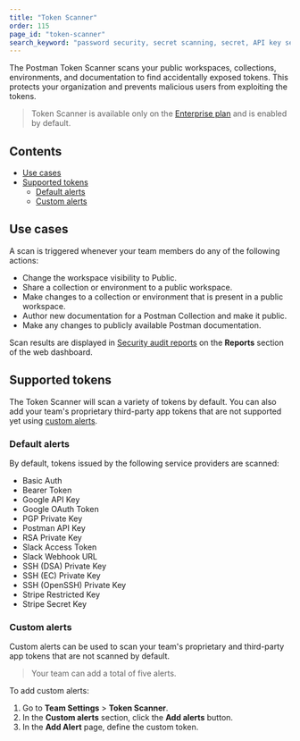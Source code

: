 ```yaml
---
title: "Token Scanner"
order: 115
page_id: "token-scanner"
search_keyword: "password security, secret scanning, secret, API key security"
---
```

The Postman Token Scanner scans your public workspaces, collections, environments, and documentation to find accidentally exposed tokens. This protects your organization and prevents malicious users from exploiting the tokens.

> Token Scanner is available only on the [Enterprise plan](https://www.postman.com/pricing/) and is enabled by default.

## Contents

* [Use cases](#use-cases)
* [Supported tokens](#supported-tokens)
    * [Default alerts](#default-alerts)
    * [Custom alerts](#custom-alerts)

## Use cases

A scan is triggered whenever your team members do any of the following actions:

* Change the workspace visibility to Public.
* Share a collection or environment to a public workspace.
* Make changes to a collection or environment that is present in a public workspace.
* Author new documentation for a Postman Collection and make it public.
* Make any changes to publicly available Postman documentation.

Scan results are displayed in [Security audit reports](/docs/designing-and-developing-your-api/view-and-analyze-api-reports/#security-audit-reports) on the **Reports** section of the web dashboard.

## Supported tokens

The Token Scanner will scan a variety of tokens by default. You can also add your team's proprietary third-party app tokens that are not supported yet using [custom alerts](#custom-alerts).

### Default alerts

By default, tokens issued by the following service providers are scanned:

* Basic Auth
* Bearer Token
* Google API Key
* Google OAuth Token
* PGP Private Key
* Postman API Key
* RSA Private Key
* Slack Access Token
* Slack Webhook URL
* SSH (DSA) Private Key
* SSH (EC) Private Key
* SSH (OpenSSH) Private Key
* Stripe Restricted Key
* Stripe Secret Key

### Custom alerts

Custom alerts can be used to scan your team's proprietary and third-party app tokens that are not scanned by default.

> Your team can add a total of five alerts.

To add custom alerts:

1. Go to **Team Settings** > **Token Scanner**.
2. In the **Custom alerts** section, click the **Add alerts** button.
3. In the **Add Alert** page, define the custom token.
